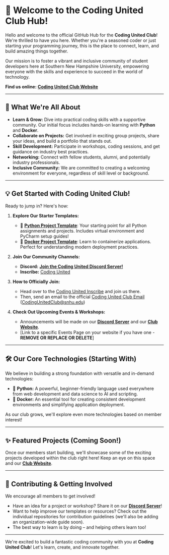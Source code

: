 # 👋 Welcome to the Coding United Club Hub!

Hello and welcome to the official GitHub Hub for the **Coding United Club**! We're thrilled to have you here. Whether you're a seasoned coder or just starting your programming journey, this is the place to connect, learn, and build amazing things together.

Our mission is to foster a vibrant and inclusive community of student developers here at Southern New Hampshire University, empowering everyone with the skills and experience to succeed in the world of technology.

**Find us online:** [**Coding United Club Website**](https://coding-united-commons.pages.dev/)

---

## 🚀 What We're All About

* **Learn & Grow:** Dive into practical coding skills with a supportive community. Our initial focus includes hands-on learning with **Python** and **Docker**.
* **Collaborate on Projects:** Get involved in exciting group projects, share your ideas, and build a portfolio that stands out.
* **Skill Development:** Participate in workshops, coding sessions, and get guidance on industry best practices.
* **Networking:** Connect with fellow students, alumni, and potentially industry professionals.
* **Inclusive Community:** We are committed to creating a welcoming environment for everyone, regardless of skill level or background.

---

## 💡 Get Started with Coding United Club!

Ready to jump in? Here's how:

1.  **Explore Our Starter Templates:**
    * 🐍 **[Python Project Template](https://github.com/codingUnited/python-template)**: Your starting point for all Python assignments and projects. Includes virtual environment and PyCharm setup guides!
    * 🐳 **[Docker Project Template](https://github.com/codingUnited/docker-template)**: Learn to containerize applications. Perfect for understanding modern deployment practices.

2.  **Join Our Community Channels:**
    * **Discord:** [**Join the Coding United Discord Server!**](https://discord.gg/n8xYkS46MG)
    * **Inscribe:** [Coding United](https://inscribe.education/main/snhu/6754110229506861/coding-united/all-content)

3.  **How to Officially Join:**
    * Head over to the [Coding United Inscribe](https://inscribe.education/main/snhu/6754110229506861/coding-united/all-content) and join us there.
    * Then, send an email to the official [Coding United Club Email](mailto:CodingUnitedClub@snhu.edu) (CodingUnitedClub@snhu.edu)

4.  **Check Out Upcoming Events & Workshops:**
    * Announcements will be made on our [**Discord Server**](https://discord.gg/n8xYkS46MG) and our [**Club Website**](https://coding-united-commons.pages.dev/).
    * [Link to a specific Events Page on your website if you have one - **REMOVE OR REPLACE OR DELETE**]

---

## 🛠️ Our Core Technologies (Starting With)

We believe in building a strong foundation with versatile and in-demand technologies:

* 🐍 **Python:** A powerful, beginner-friendly language used everywhere from web development and data science to AI and scripting.
* 🐳 **Docker:** An essential tool for creating consistent development environments and simplifying application deployment.

As our club grows, we'll explore even more technologies based on member interest!

---

## ✨ Featured Projects (Coming Soon!)

Once our members start building, we'll showcase some of the exciting projects developed within the club right here! Keep an eye on this space and our [**Club Website**](https://coding-united-commons.pages.dev/).

---

## 🤝 Contributing & Getting Involved

We encourage all members to get involved!
* Have an idea for a project or workshop? Share it on our [**Discord Server**](https://discord.gg/n8xYkS46MG)!
* Want to help improve our templates or resources? Check out the individual repositories for contribution guidelines (we'll also be adding an organization-wide guide soon).
* The best way to learn is by doing – and helping others learn too!

---

We're excited to build a fantastic coding community with you at **Coding United Club**! Let's learn, create, and innovate together.
